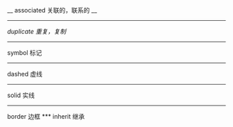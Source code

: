 __ associated  关联的，联系的 __
***
*duplicate 重复，复制*
***
symbol 标记
***
dashed 虚线  
***
solid 实线
<hr>
border 边框
***
inherit 继承